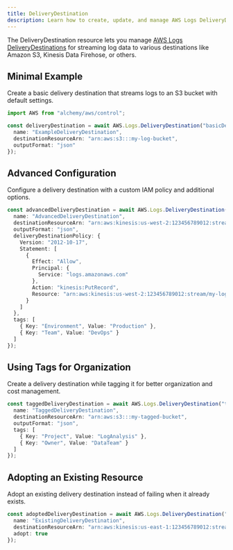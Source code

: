 ```yaml
---
title: DeliveryDestination
description: Learn how to create, update, and manage AWS Logs DeliveryDestinations using Alchemy Cloud Control.
---
```


The DeliveryDestination resource lets you manage [AWS Logs DeliveryDestinations](https://docs.aws.amazon.com/logs/latest/userguide/) for streaming log data to various destinations like Amazon S3, Kinesis Data Firehose, or others. 

## Minimal Example

Create a basic delivery destination that streams logs to an S3 bucket with default settings.

```ts
import AWS from "alchemy/aws/control";

const deliveryDestination = await AWS.Logs.DeliveryDestination("basicDeliveryDestination", {
  name: "ExampleDeliveryDestination",
  destinationResourceArn: "arn:aws:s3:::my-log-bucket",
  outputFormat: "json"
});
```

## Advanced Configuration

Configure a delivery destination with a custom IAM policy and additional options.

```ts
const advancedDeliveryDestination = await AWS.Logs.DeliveryDestination("advancedDeliveryDestination", {
  name: "AdvancedDeliveryDestination",
  destinationResourceArn: "arn:aws:kinesis:us-west-2:123456789012:stream/my-log-stream",
  outputFormat: "json",
  deliveryDestinationPolicy: {
    Version: "2012-10-17",
    Statement: [
      {
        Effect: "Allow",
        Principal: {
          Service: "logs.amazonaws.com"
        },
        Action: "kinesis:PutRecord",
        Resource: "arn:aws:kinesis:us-west-2:123456789012:stream/my-log-stream"
      }
    ]
  },
  tags: [
    { Key: "Environment", Value: "Production" },
    { Key: "Team", Value: "DevOps" }
  ]
});
```

## Using Tags for Organization

Create a delivery destination while tagging it for better organization and cost management.

```ts
const taggedDeliveryDestination = await AWS.Logs.DeliveryDestination("taggedDeliveryDestination", {
  name: "TaggedDeliveryDestination",
  destinationResourceArn: "arn:aws:s3:::my-tagged-bucket",
  outputFormat: "json",
  tags: [
    { Key: "Project", Value: "LogAnalysis" },
    { Key: "Owner", Value: "DataTeam" }
  ]
});
```

## Adopting an Existing Resource

Adopt an existing delivery destination instead of failing when it already exists.

```ts
const adoptedDeliveryDestination = await AWS.Logs.DeliveryDestination("adoptedDeliveryDestination", {
  name: "ExistingDeliveryDestination",
  destinationResourceArn: "arn:aws:kinesis:us-east-1:123456789012:stream/existing-log-stream",
  adopt: true
});
```